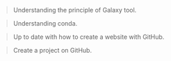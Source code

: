 >Understanding the principle of Galaxy tool.

>Understanding conda.    

>Up to date with how to create a website with GitHub. 

>Create a project on GitHub.


